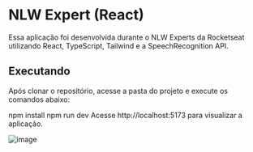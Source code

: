 # NLW Expert (React)
Essa aplicação foi desenvolvida durante o NLW Experts da Rocketseat utilizando React, TypeScript, Tailwind e a SpeechRecognition API.

## Executando
Após clonar o repositório, acesse a pasta do projeto e execute os comandos abaixo:

npm install
npm run dev
Acesse http://localhost:5173 para visualizar a aplicação.

![image](https://github.com/drewneres/vite-project/assets/71440544/973c813d-b50a-45a2-b038-5e7183645756)

